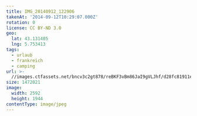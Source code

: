 ```yaml
---
title: IMG_20140912_122906
takenAt: '2014-09-12T10:29:07.000Z'
rotation: 0
license: CC BY-ND 3.0
geo:
  lat: 43.131405
  lng: 5.753413
tags:
  - urlaub
  - frankreich
  - camping
url: >-
  //images.ctfassets.net/bncv3c2gt878/reBKF3vBm86JaI9gVLJhf/d28fc81911e0280efbab6ef24e52f567/img_20140912_122906_28208724342_o
size: 1472021
image:
  width: 2592
  height: 1944
contentType: image/jpeg
---
```


